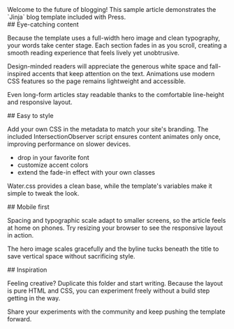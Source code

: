 <section>
Welcome to the future of blogging! This sample article demonstrates the
`Jinja` blog template included with Press.
</section>

<section>
## Eye-catching content

Because the template uses a full-width hero image and clean typography,
your words take center stage. Each section fades in as you scroll, creating
a smooth reading experience that feels lively yet unobtrusive.

Design-minded readers will appreciate the generous white space and
fall-inspired accents that keep attention on the text. Animations use modern
CSS features so the page remains lightweight and accessible.

Even long-form articles stay readable thanks to the comfortable
line-height and responsive layout.
</section>

<section>
## Easy to style

Add your own CSS in the metadata to match your site's branding. The
included IntersectionObserver script ensures content animates only once,
improving performance on slower devices.

- drop in your favorite font
- customize accent colors
- extend the fade-in effect with your own classes

Water.css provides a clean base, while the template's variables make it
simple to tweak the look.
</section>

<section>
## Mobile first

Spacing and typographic scale adapt to smaller screens, so the article
feels at home on phones. Try resizing your browser to see the responsive
layout in action.

The hero image scales gracefully and the byline tucks beneath the title
to save vertical space without sacrificing style.
</section>

<section>
## Inspiration

Feeling creative? Duplicate this folder and start writing. Because the
layout is pure HTML and CSS, you can experiment freely without a build
step getting in the way.

Share your experiments with the community and keep pushing the template
forward.
</section>
